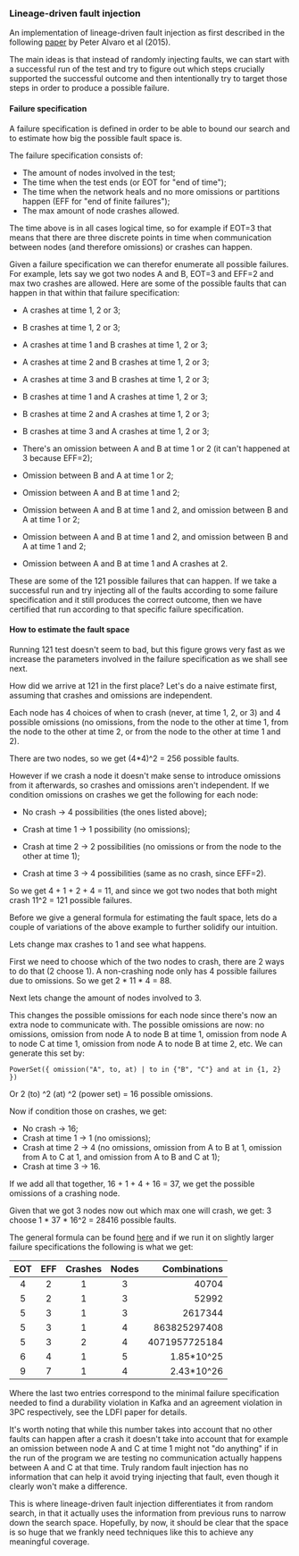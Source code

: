 ### Lineage-driven fault injection

An implementation of lineage-driven fault injection as first described in the
following [paper](http://people.ucsc.edu/~palvaro/molly.pdf) by Peter Alvaro et
al (2015).

The main ideas is that instead of randomly injecting faults, we can start with a
successful run of the test and try to figure out which steps crucially supported
the successful outcome and then intentionally try to target those steps in order
to produce a possible failure.

#### Failure specification

A failure specification is defined in order to be able to bound our search and
to estimate how big the possible fault space is.

The failure specification consists of:

  * The amount of nodes involved in the test;
  * The time when the test ends (or EOT for "end of time");
  * The time when the network heals and no more omissions or partitions happen
    (EFF for "end of finite failures");
  * The max amount of node crashes allowed.

The time above is in all cases logical time, so for example if EOT=3 that means
that there are three discrete points in time when communication between nodes
(and therefore omissions) or crashes can happen.

Given a failure specification we can therefor enumerate all possible failures.
For example, lets say we got two nodes A and B, EOT=3 and EFF=2 and max two
crashes are allowed. Here are some of the possible faults that can happen in
that within that failure specification:

  * A crashes at time 1, 2 or 3;
  * B crashes at time 1, 2 or 3;
  * A crashes at time 1 and B crashes at time 1, 2 or 3;
  * A crashes at time 2 and B crashes at time 1, 2 or 3;
  * A crashes at time 3 and B crashes at time 1, 2 or 3;
  * B crashes at time 1 and A crashes at time 1, 2 or 3;
  * B crashes at time 2 and A crashes at time 1, 2 or 3;
  * B crashes at time 3 and A crashes at time 1, 2 or 3;

  * There's an omission between A and B at time 1 or 2 (it can't happened at 3
    because EFF=2);
  * Omission between B and A at time 1 or 2;
  * Omission between A and B at time 1 and 2;
  * Omission between A and B at time 1 and 2, and omission between B and A at time 1 or 2;
  * Omission between A and B at time 1 and 2, and omission between B and A at time 1 and 2;

  * Omission between A and B at time 1 and A crashes at 2.

These are some of the 121 possible failures that can happen. If we take a
successful run and try injecting all of the faults according to some failure
specification and it still produces the correct outcome, then we have certified
that run according to that specific failure specification.

#### How to estimate the fault space

Running 121 test doesn't seem to bad, but this figure grows very fast as we
increase the parameters involved in the failure specification as we shall see
next.

How did we arrive at 121 in the first place? Let's do a naive estimate first,
assuming that crashes and omissions are independent.

Each node has 4 choices of when to crash (never, at time 1, 2, or 3) and 4
possible omissions (no omissions, from the node to the other at time 1, from the
node to the other at time 2, or from the node to the other at time 1 and 2).

There are two nodes, so we get (4*4)^2 = 256 possible faults.

However if we crash a node it doesn't make sense to introduce omissions from it
afterwards, so crashes and omissions aren't independent. If we condition
omissions on crashes we get the following for each node:

  * No crash -> 4 possibilities (the ones listed above);
  * Crash at time 1 -> 1 possibility (no omissions);

  * Crash at time 2 -> 2 possibilities (no omissions or from the node to the
    other at time 1);
  * Crash at time 3 -> 4 possibilities (same as no crash, since EFF=2).

So we get 4 + 1 + 2 + 4 = 11, and since we got two nodes that both might crash
11^2 = 121 possible failures.

Before we give a general formula for estimating the fault space, lets do a
couple of variations of the above example to further solidify our intuition.

Lets change max crashes to 1 and see what happens.

First we need to choose which of the two nodes to crash, there are 2 ways to do
that (2 choose 1). A non-crashing node only has 4 possible failures due to
omissions. So we get 2 * 11 * 4 = 88.

Next lets change the amount of nodes involved to 3.

This changes the possible omissions for each node since there's now an extra
node to communicate with. The possible omissions are now: no omissions, omission
from node A to node B at time 1, omission from node A to node C at time 1,
omission from node A to node B at time 2, etc. We can generate this set by:

  `PowerSet({ omission("A", to, at) | to in {"B", "C"} and at in {1, 2} })`

Or 2 (to) ^2 (at) ^2 (power set) = 16 possible omissions.

Now if condition those on crashes, we get:

  * No crash -> 16;
  * Crash at time 1 -> 1 (no omissions);
  * Crash at time 2 -> 4 (no omissions, omission from A to B at 1, omission from
    A to C at 1, and omission from A to B and C at 1);
  * Crash at time 3 -> 16.

If we add all that together, 16 + 1 + 4 + 16 = 37, we get the possible omissions
of a crashing node.

Given that we got 3 nodes now out which max one will crash, we get: 3 choose 1 *
37 * 16^2 = 28416 possible faults.

The general formula can be found
[here](https://github.com/symbiont-io/detsys-testkit/blob/main/src/ldfi2/src/Ldfi/Estimate.hs#L156)
and if we run it on slightly larger failure specifications the following is what
we get:

| EOT | EFF | Crashes | Nodes |   Combinations|
|:---:|:---:|:-------:|:-----:|--------------:|
|   4 |   2 |       1 |     3 |         40704 |
|   5 |   2 |       1 |     3 |         52992 |
|   5 |   3 |       1 |     3 |       2617344 |
|   5 |   3 |       1 |     4 |  863825297408 |
|   5 |   3 |       2 |     4 | 4071957725184 |
|   6 |   4 |       1 |     5 |    1.85*10^25 |
|   9 |   7 |       1 |     4 |    2.43*10^26 |

Where the last two entries correspond to the minimal failure specification
needed to find a durability violation in Kafka and an agreement violation in 3PC
respectively, see the LDFI paper for details.

It's worth noting that while this number takes into account that no other faults
can happen after a crash it doesn't take into account that for example an
omission between node A and C at time 1 might not "do anything" if in the run of
the program we are testing no communication actually happens between A and C at
that time. Truly random fault injection has no information that can help it
avoid trying injecting that fault, even though it clearly won't make a difference.

This is where lineage-driven fault injection differentiates it from random
search, in that it actually uses the information from previous runs to narrow
down the search space. Hopefully, by now, it should be clear that the space is
so huge that we frankly need techniques like this to achieve any meaningful
coverage.
